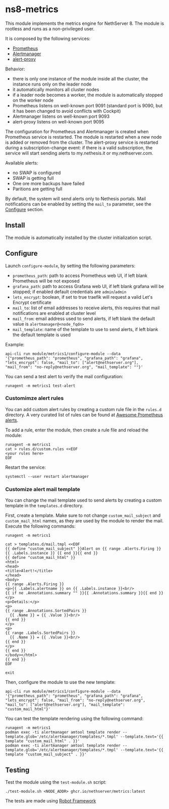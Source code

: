 # ns8-metrics

This module implements the metrics engine for NethServer 8.
The module is rootless and runs as a non-privileged user.

It is composed by the following services:

- [Prometheus](https://prometheus.io/)
- [Alertmanager](https://prometheus.io/docs/alerting/alertmanager/)
- [alert-proxy](alert-proxy/README.md)

Behavior:

- there is only one instance of the module inside all the cluster, the instance runs only on the leader node
- it automatically monitors all cluster nodes
- if a leader node becomes a worker, the module is automatically stopped on the worker node
- Prometheus listens on well-known port 9091 (standard port is 9090, but it has been changed to avoid conflicts with Cockpit)
- Alertmanager listens on well-known port 9093
- alert-proxy listens on well-known port 9095

The configuration for Prometheus and Alertmanager is created when Prometheus service is restarted.
The module is restarted when a new node is added or removed from the cluster.
The alert-proxy service is restarted during a subscription-change event: if there is a valid subscription, the service will start
sending alerts to my.nethesis.it or my.nethserver.com.

Available alerts:
- no SWAP is configured
- SWAP is getting full
- One ore more backups have failed
- Paritions are getting full

By default, the system will send alerts only to Nethesis portals.
Mail notifications can be enabled by setting the `mail_to` parameter, see the [Configure](#configure) section.

## Install

The module is automatically installed by the cluster initialization script.

## Configure

Launch `configure-module`, by setting the following parameters:
- `prometheus_path`: path to access Prometheus web UI, if left blank Prometheus will be not exposed
- `grafana_path`: path to access Grafana web UI, if left blank grafana will be stopped; if enabled default credentials are `admin`/`admin`
- `lets_encrypt`: boolean, if set to true traefik will request a valid Let's Encrypt certificate
- `mail_to`: list of email addresses to receive alerts, this requires that mail notifications are enabled at cluster level
- `mail_from`: email address used to send alerts, if left blank the default value is `alertmanager@<node_fqdn>`
- `mail_template`: name of the template to use to send alerts, if left blank the default template is used

Example:

    api-cli run module/metrics1/configure-module --data '{"prometheus_path": "prometheus", "grafana_path": "grafana", "lets_encrypt": false, "mail_to": ["alert@nethserver.org"], "mail_from": "no-reply@nethserver.org", "mail_template": ""}'

You can send a test alert to verify the mail configuration:

    runagent -m metrics1 test-alert

### Customimze alert rules

You can add custom alert rules by creating a custom rule file in the `rules.d` directory.
A very curated list of rules can be found at [Awesome Prometheus alerts](https://samber.github.io/awesome-prometheus-alerts/).

To add a rule, enter the module, then create a rule file and reload the module:
```
runagent -m metrics1
cat > rules.d/custom.rules <<EOF
<your rules here>
EOF
```

Restart the service:
```
systemctl --user restart alertmanager
```

### Customize alert mail template

You can change the mail template used to send alerts by creating a custom template in the `templates.d` directory.

First, create a template.
Make sure to not change `custom_mail_subject` and `custom_mail_html` names, as they are used by the module to render the mail.
Execute the following commands:
```
runagent -m metrics1

cat > templates.d/mail.tmpl <<EOF
{{ define "custom_mail_subject" }}Alert on {{ range .Alerts.Firing }}{{ .Labels.instance }} {{ end }}{{ end }}
{{ define "custom_mail_html" }}
<html>
<head>
<title>Alert!</title>
</head>
<body>
{{ range .Alerts.Firing }}
<p>{{ .Labels.alertname }} on {{ .Labels.instance }}<br/>
{{ if ne .Annotations.summary "" }}{{ .Annotations.summary }}{{ end }}</p>
<p>Details:</p>
<p>
{{ range .Annotations.SortedPairs }}
  {{ .Name }} = {{ .Value }}<br/>
{{ end }}
</p>
<p>
{{ range .Labels.SortedPairs }}
  {{ .Name }} = {{ .Value }}<br/>
{{ end }}
</p>
{{ end }}
</body></html>
{{ end }}
EOF

exit
```

Then, configure the module to use the new template:
```
api-cli run module/metrics1/configure-module --data '{"prometheus_path": "prometheus", "grafana_path": "grafana", "lets_encrypt": false, "mail_from": "no-reply@nethserver.org", "mail_to": ["alert@nethserver.org"], "mail_template": "custom_mail_html"}'
```

You can test the template rendering using the following command:
```
runagent -m metrics1
podman exec -ti alertmanager amtool template render --template.glob='/etc/alertmanager/templates/*.tmpl' --template.text='{{ template "custom_mail_html" . }}'
podman exec -ti alertmanager amtool template render --template.glob='/etc/alertmanager/templates/*.tmpl' --template.text='{{ template "custom_mail_subject" . }}'
```

## Testing

Test the module using the `test-module.sh` script:

    ./test-module.sh <NODE_ADDR> ghcr.io/nethserver/metrics:latest

The tests are made using [Robot Framework](https://robotframework.org/)
